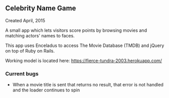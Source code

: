 ## Celebrity Name Game

Created April, 2015

A small app which lets visitors score points by browsing movies and matching actors' names to faces.

This app uses Enceladus to access The Movie Database (TMDB) and jQuery on top of Ruby on Rails.

Working model is located here: https://fierce-tundra-2003.herokuapp.com/

### Current bugs

* When a movie title is sent that returns no result, that error is not handled and the loader continues to spin
